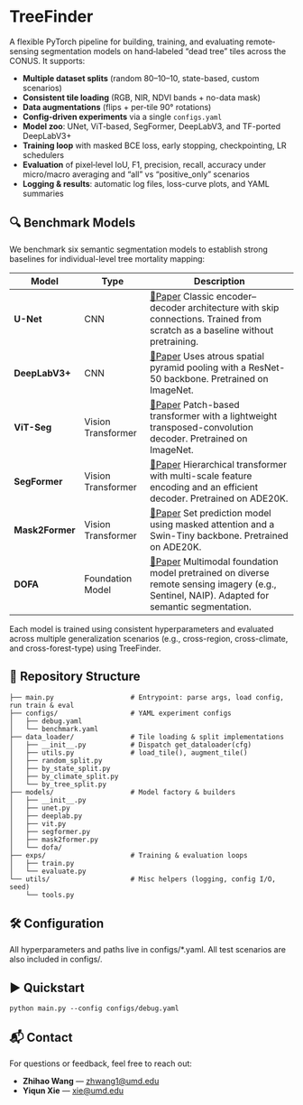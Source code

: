 # TreeFinder

A flexible PyTorch pipeline for building, training, and evaluating remote‐sensing segmentation models on hand‐labeled “dead tree” tiles across the CONUS. It supports:

- **Multiple dataset splits** (random 80–10–10, state-based, custom scenarios)  
- **Consistent tile loading** (RGB, NIR, NDVI bands + no-data mask)  
- **Data augmentations** (flips + per-tile 90° rotations)  
- **Config-driven experiments** via a single `configs.yaml`  
- **Model zoo**: UNet, ViT‐based, SegFormer, DeepLabV3, and TF-ported DeepLabV3+  
- **Training loop** with masked BCE loss, early stopping, checkpointing, LR schedulers  
- **Evaluation** of pixel‐level IoU, F1, precision, recall, accuracy under micro/macro averaging and “all” vs “positive_only” scenarios  
- **Logging & results**: automatic log files, loss-curve plots, and YAML summaries  


## 🔍 Benchmark Models

We benchmark six semantic segmentation models to establish strong baselines for individual-level tree mortality mapping:

| Model           | Type                 | Description |
|-----------------|----------------------|-------------|
| **U-Net**       | CNN                  | [📄Paper](https://arxiv.org/abs/1505.04597) Classic encoder–decoder architecture with skip connections. Trained from scratch as a baseline without pretraining. 
| **DeepLabV3+**  | CNN                  | [📄Paper](https://arxiv.org/abs/1802.02611v3) Uses atrous spatial pyramid pooling with a ResNet-50 backbone. Pretrained on ImageNet.
| **ViT-Seg**     | Vision Transformer   | [📄Paper](https://arxiv.org/abs/2010.11929) Patch-based transformer with a lightweight transposed-convolution decoder. Pretrained on ImageNet.
| **SegFormer**   | Vision Transformer   | [📄Paper](https://arxiv.org/abs/2105.15203) Hierarchical transformer with multi-scale feature encoding and an efficient decoder. Pretrained on ADE20K.
| **Mask2Former** | Vision Transformer   | [📄Paper](https://arxiv.org/abs/2112.01527) Set prediction model using masked attention and a Swin-Tiny backbone. Pretrained on ADE20K.
| **DOFA**        | Foundation Model     | [📄Paper](https://arxiv.org/abs/2403.15356) Multimodal foundation model pretrained on diverse remote sensing imagery (e.g., Sentinel, NAIP). Adapted for semantic segmentation.

Each model is trained using consistent hyperparameters and evaluated across multiple generalization scenarios (e.g., cross-region, cross-climate, and cross-forest-type) using TreeFinder.



## 📁 Repository Structure

```text
├── main.py                   # Entrypoint: parse args, load config, run train & eval  
├── configs/                  # YAML experiment configs  
│   ├── debug.yaml  
│   └── benchmark.yaml  
├── data_loader/              # Tile loading & split implementations  
│   ├── __init__.py           # Dispatch get_dataloader(cfg)  
│   ├── utils.py              # load_tile(), augment_tile()  
│   ├── random_split.py  
│   ├── by_state_split.py  
│   ├── by_climate_split.py  
│   └── by_tree_split.py  
├── models/                   # Model factory & builders  
│   ├── __init__.py
│   ├── unet.py  
│   ├── deeplab.py  
│   ├── vit.py 
│   ├── segformer.py 
│   ├── mask2former.py
│   └── dofa/             
├── exps/                     # Training & evaluation loops  
│   ├── train.py  
│   └── evaluate.py  
└── utils/                    # Misc helpers (logging, config I/O, seed)  
    └── tools.py 
```

## 🛠️ Configuration
All hyperparameters and paths live in configs/*.yaml. All test scenarios are also included in configs/.


## ▶️ Quickstart
```
python main.py --config configs/debug.yaml
```

## 📬 Contact

For questions or feedback, feel free to reach out:

- **Zhihao Wang** — [zhwang1@umd.edu](mailto:zhwang1@umd.edu)
- **Yiqun Xie** — [xie@umd.edu](mailto:xie@umd.edu)
